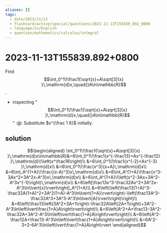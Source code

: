 ```yaml
---
aliases: []
tags:
  - date/2023/11/13
  - flashcard/active/special/questions/2023-11-13T155839_892_0800
  - language/in/English
  - question/mathematics/calculus/integral
---
```


# 2023-11-13T155839.892+0800

Find $$\int_0^1\!\frac1{\sqrt{x}+A\sqrt[3]{x} }\,\mathrm{d}x,\quad{}A\in\mathbb{R}$$.

- inspecting "$$\int_0^1\!\frac1{\sqrt{x}+A\sqrt[3]{x} }\,\mathrm{d}x,\quad{}A\in\mathbb{R}$$" :@: Substitute $x^{\frac 1 6}$ initially. <!--SR:!2025-11-22,332,290-->

## solution

$$\begin{aligned}
\int_0^1\!\frac1{\sqrt{x}+A\sqrt[3]{x} }\,\mathrm{d}x\in\mathbb{R}&=6\int_0^1\!\frac1{x^{-\frac13}+Ax^{-\frac12} }\,\mathrm{d}\!\left(x^\frac16\right)\\
&=6\int_0^1\!\frac1{x^{-2}+Ax^{-3} }\,\mathrm{d}x\\
&=6\int_0^1\!\frac{x^3}{x+A}\,\mathrm{d}x\\
&=6\int_A^{1+A}\!\frac{(x-A)^3}x\,\mathrm{d}x\\
&=6\int_A^{1+A}\!\frac{x^3-3Ax^2+3A^2x-A^3}x\,\mathrm{d}x\\
&=6\int_A^{1+A}\!\left(x^2-3Ax+3A^2-A^3x^{-1}\right)\,\mathrm{d}x\\
&=6\left[\frac13x^3-\frac32Ax^2+3A^2x-A^3\ln\lvert{x}\rvert\right]_A^{1+A}\\
&=6\left(\left(\frac13(1+A)^3-\frac32A(1+A)^2+3A^2(1+A)-A^3\ln\lvert{1+A}\rvert\right)-\left(\frac13A^3-\frac32A^3+3A^3-A^3\ln\lvert{A}\rvert\right)\right)\\
&=6\left(\frac13\left(3A^2+3A+1\right)-\frac32A\left(2A+1\right)+3A^2-A^3\ln\left\lvert\frac{1+A}A\right\rvert\right)\\
&=6\left(A^2+A+\frac13-3A^2-\frac32A+3A^2-A^3\ln\left\lvert\frac{1+A}A\right\rvert\right)\\
&=6\left(A^2-\frac12A+\frac13-A^3\ln\left\lvert\frac{1+A}A\right\rvert\right)\\
&=6A^2-3+2-6A^3\ln\left\lvert\frac{1+A}A\right\rvert
\end{aligned}$$
